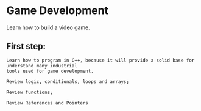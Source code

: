 # Game Development
Learn how to build a video game.


## First step: 
    Learn how to program in C++, because it will provide a solid base for understand many industrial 
	tools used for game development.
	
	Review logic, conditionals, loops and arrays;
	
	Review functions;
     
    Review References and Pointers
      
